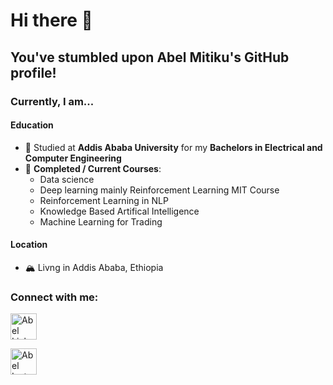 # Hi there 👋

## You've stumbled upon Abel Mitiku's GitHub profile!

### Currently, I am...

#### Education

- 📖 Studied at **Addis Ababa University** for my **Bachelors in Electrical and Computer Engineering**
- 🌱 **Completed / Current Courses**: 
  - Data science
  - Deep learning mainly Reinforcement Learning MIT Course
  - Reinforcement Learning in NLP
  - Knowledge Based Artifical Intelligence
  - Machine Learning for Trading
  
#### Location

- 🏔 Livng in Addis Ababa, Ethiopia

<!--
**Davidelvis/Davidelvos** is a ✨ _special_ ✨ repository because its `README.md` (this file) appears on your GitHub profile.

- 👯 I’m looking to collaborate on ...
- 🤔 I’m looking for help with ...
- 💬 Ask me about ...
- 😄 Pronouns: ...
- ⚡ Fun fact: ...
-->

### Connect with me:

<a href="https://www.linkedin.com/in/abel-mitiku-2b95bb215/"><img src="https://cdn.jsdelivr.net/npm/simple-icons@v3/icons/linkedin.svg" alt="Abel Linkedin" style="width:42px;height:42px;"></a>

<a href="https://www.instagram.com/abelmitiku.c/"><img src="https://www.clipartmax.com/png/middle/169-1696957_instagram-icon-instagram-icon-svg-white.png" alt="Abel Instagram" style="width:42px;height:42px;"></a>

<!--
**Abel-Blue/Abel-Blue** is a ✨ _special_ ✨ repository because its `README.md` (this file) appears on your GitHub profile.

Here are some ideas to get you started:

- 🔭 I’m currently working on ...
- 🌱 I’m currently learning ...
- 👯 I’m looking to collaborate on ...
- 🤔 I’m looking for help with ...
- 💬 Ask me about ...
- 📫 How to reach me: ...
- 😄 Pronouns: ...
- ⚡ Fun fact: ...
-->
